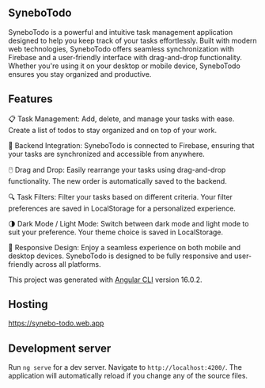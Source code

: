 ## SyneboTodo

SyneboTodo is a powerful and intuitive task management application designed to help you keep track of your tasks effortlessly. Built with modern web technologies, SyneboTodo offers seamless synchronization with Firebase and a user-friendly interface with drag-and-drop functionality. Whether you're using it on your desktop or mobile device, SyneboTodo ensures you stay organized and productive.

## Features


📋 Task Management: Add, delete, and manage your tasks with ease. Create a list of todos to stay organized and on top of your work.


🔗 Backend Integration: SyneboTodo is connected to Firebase, ensuring that your tasks are synchronized and accessible from anywhere.


🖱️ Drag and Drop: Easily rearrange your tasks using drag-and-drop functionality. The new order is automatically saved to the backend.


🔍 Task Filters: Filter your tasks based on different criteria. Your filter preferences are saved in LocalStorage for a personalized experience.


🌗 Dark Mode / Light Mode: Switch between dark mode and light mode to suit your preference. Your theme choice is saved in LocalStorage.


📱 Responsive Design: Enjoy a seamless experience on both mobile and desktop devices. SyneboTodo is designed to be fully responsive and user-friendly across all platforms.

This project was generated with [Angular CLI](https://github.com/angular/angular-cli) version 16.0.2.

## Hosting

https://synebo-todo.web.app

## Development server

Run `ng serve` for a dev server. Navigate to `http://localhost:4200/`. The application will automatically reload if you change any of the source files.
